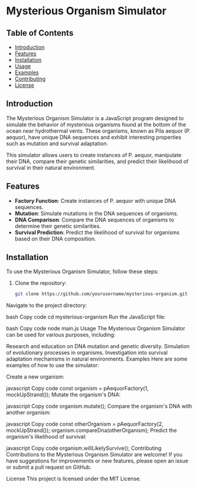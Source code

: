 # Mysterious Organism Simulator

## Table of Contents

- [Introduction](#introduction)
- [Features](#features)
- [Installation](#installation)
- [Usage](#usage)
- [Examples](#examples)
- [Contributing](#contributing)
- [License](#license)

## Introduction

The Mysterious Organism Simulator is a JavaScript program designed to simulate the behavior of mysterious organisms found at the bottom of the ocean near hydrothermal vents. These organisms, known as Pila aequor (P. aequor), have unique DNA sequences and exhibit interesting properties such as mutation and survival adaptation.

This simulator allows users to create instances of P. aequor, manipulate their DNA, compare their genetic similarities, and predict their likelihood of survival in their natural environment.

## Features

- **Factory Function**: Create instances of P. aequor with unique DNA sequences.
- **Mutation**: Simulate mutations in the DNA sequences of organisms.
- **DNA Comparison**: Compare the DNA sequences of organisms to determine their genetic similarities.
- **Survival Prediction**: Predict the likelihood of survival for organisms based on their DNA composition.

## Installation

To use the Mysterious Organism Simulator, follow these steps:

1. Clone the repository:

   ```bash
   git clone https://github.com/yourusername/mysterious-organism.git
Navigate to the project directory:

bash
Copy code
cd mysterious-organism
Run the JavaScript file:

bash
Copy code
node main.js
Usage
The Mysterious Organism Simulator can be used for various purposes, including:

Research and education on DNA mutation and genetic diversity.
Simulation of evolutionary processes in organisms.
Investigation into survival adaptation mechanisms in natural environments.
Examples
Here are some examples of how to use the simulator:

Create a new organism:

javascript
Copy code
const organism = pAequorFactory(1, mockUpStrand());
Mutate the organism's DNA:

javascript
Copy code
organism.mutate();
Compare the organism's DNA with another organism:

javascript
Copy code
const otherOrganism = pAequorFactory(2, mockUpStrand());
organism.compareDna(otherOrganism);
Predict the organism's likelihood of survival:

javascript
Copy code
organism.willLikelySurvive();
Contributing
Contributions to the Mysterious Organism Simulator are welcome! If you have suggestions for improvements or new features, please open an issue or submit a pull request on GitHub.

License
This project is licensed under the MIT License.

